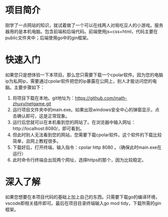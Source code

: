 # 项目简介
刚学了一点网站的知识，就试着做了一个可以在线两人对局吃豆人的小游戏。服务器用的是本机电脑。包含前端和后端代码。前端使用js+css+html，代码主要在public文件夹中；后端使用go中的gin框架。
# 快速入门
如果您只是想体验一下本项目。那么您只需要下载一个cpolar软件。因为您的电脑ip为私网ip，需要通过cpolar软件把您的ip暴露在公网上，别人才能访问您的电脑。主要步骤如下：
1. 将项目下载在本地。git地址为：https://github.com/math-zhuxy/netgame.git
2. 运行项目文件夹中的main.exe。如果出现windows安全中心的弹窗显示，点击确认即可，这是正常现象。
3. 运行后您就可以在本机看到您的网站了。在浏览器中输入网址：http://localhost:8080/，即可看到。
4. 但此时别人无法看到您的网站，您需要下载cpolar软件。这个软件的下载比较简单，且网上教程很多。
5. 下载好后，打开终端，输入指令：cpolar http 8080 。（确保此时main.exe在运行）
6. 此时命令行终端会出现两个网址，选择https的那个，因为比较稳定。
# 深入了解
如果您想要在本项目代码的基础上加上自己的东西。只需要下载go的编译环境，vscode即相关插件即可。最后在项目目录终端输入go mod tidy，下载所需的gin框架。

